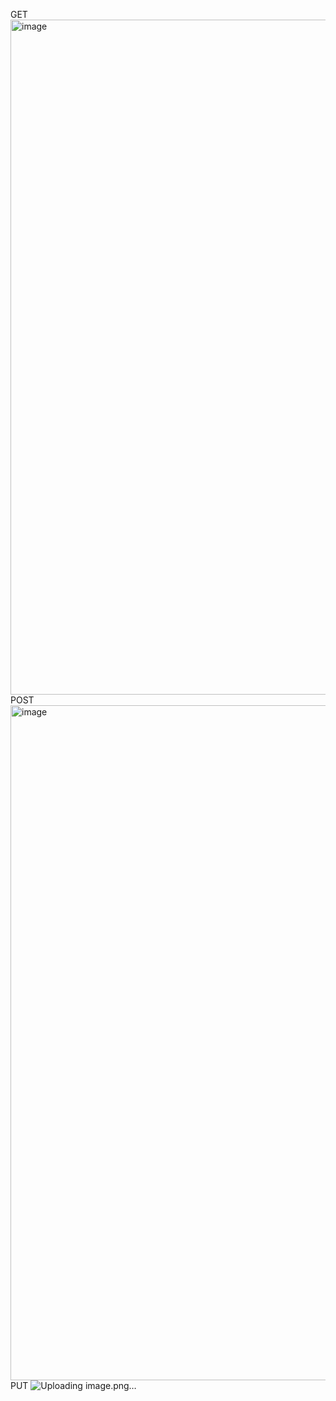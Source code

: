 GET
<img width="1920" height="1080" alt="image" src="https://github.com/user-attachments/assets/80fd78a0-6f3d-4136-8582-5cb73853501d" />
POST
<img width="1920" height="1080" alt="image" src="https://github.com/user-attachments/assets/5a39823d-448a-498c-87a6-250dddf58dff" />
PUT 
![Uploading image.png…]()
